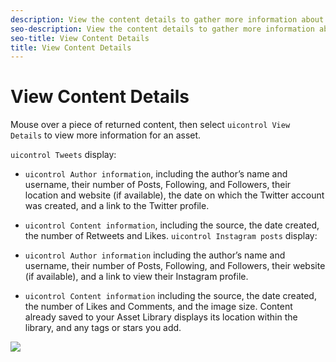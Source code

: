 ```yaml
---
description: View the content details to gather more information about a piece of content before you publish it.
seo-description: View the content details to gather more information about a piece of content before you publish it.
seo-title: View Content Details
title: View Content Details
---
```


# View Content Details

Mouse over a piece of returned content, then select `uicontrol View Details` to view more information for an asset.

`uicontrol Tweets` display:

* `uicontrol Author information`, including the author’s name and username, their number of Posts, Following, and Followers, their location and website (if available), the date on which the Twitter account was created, and a link to the Twitter profile.
* `uicontrol Content information`, including the source, the date created, the number of Retweets and Likes.
`uicontrol Instagram posts` display:

* `uicontrol Author information` including the author’s name and username, their number of Posts, Following, and Followers, their website (if available), and a link to view their Instagram profile.
* `uicontrol Content information` including the source, the date created, the number of Likes and Comments, and the image size.
Content already saved to your Asset Library displays its location within the library, and any tags or stars you add.

![](https://answers.livefyre.com/wp-content/uploads/2015/09/SSTwitterDetails-1024x658.png)

